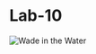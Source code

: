 # Lab-10
![Wade in the Water](https://github.com/christianhack01/Lab-10/blob/master/Lab%2010/WITW.png)
